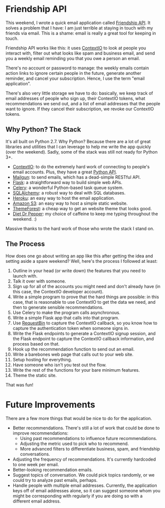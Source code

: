# Friendship API

This weekend, I wrote a quick email application called [Friendship API](http://friendshipapi.com).
It solves a problem that I have: I am just terrible at staying in touch with my friends via email.
This is a shame: email is really a great tool for keeping in touch.

Friendship API works like this: it uses [ContextIO](http://context.io) to look at people you interact with, filter out what looks like spam and business email, and send you a weekly email reminding you that you owe a person an email.

There's no account or password to manage: the weekly emails contain action links to ignore certain people in the future, generate another reminder, and cancel your subscription.
Hence, I use the term "email application".

There's also very little storage we have to do: basically, we keep track of email addresses of people who sign up, their ContextIO tokens, what recommendations we send out, and a list of email addresses that the people want to ignore.
If they cancel their subscription, we revoke our ContextIO tokens.

## Why Python? The Stack
It's all built on Python 2.7. Why Python? Because there are a lot of great libraries and utilities that I can leverage to help me write the app quickly (over the weekend).
Sadly, some of the stack was still not ready for Python 3+.

* [ContextIO](http://context.io): to do the extremely hard work of connecting to people's email accounts. Plus, they have a great 	[Python API](https://github.com/contextio/Python-ContextIO).
* [Mailgun](http://mailgun.com): to send emails, which has a dead-simple RESTful API.
* [Flask](http://flask.pocoo.org/): a straightforward way to build simple web APIs.
* [Celery](http://www.celeryproject.org/): a wonderful Python-based task queue system.
* [SQLAlchemy](http://www.sqlalchemy.org/): a robust way to deal with SQL databases.
* [Heroku](http://heroku.com): an easy way to host the email application.
* [Amazon S3](https://aws.amazon.com/s3/): an easy way to host a simple static website.
* [ThemeForest](http://themeforest.net/?ref=swenson): a cheap way to get an website theme that looks good.
* [Diet Dr Pepper](http://www.amazon.com/gp/product/B003I81BW2/ref=as_li_tl?ie=UTF8&camp=1789&creative=9325&creativeASIN=B003I81BW2&linkCode=as2&tag=mathfigu-20&linkId=KN3HZJLTADLF6DFJ): my choice of caffeine to keep me typing throughout the weekend. :)

Massive thanks to the hard work of those who wrote the stack I stand on.

## The Process

How does one go about writing an app like this after getting the idea and setting
aside a spare weekend? Well, here's the process I followed at least:

1. Outline in your head (or write down) the features that you need to launch with.
2. Talk it over with someone.
3. Sign up for all of the accounts you might need and don't already have (in this case, the ContextIO developer account).
4. Write a simple program to prove that the hard things are possible: in this case, that is reasonable to use ContextIO to get the data we need, and then to generate sensible recommendations.
5. Use Celery to make the program calls asynchronous.
6. Write a simple Flask app that calls into that program.
8. Use [RequestBin](http://requestb.in/) to capture the ContextIO callback, so you know how to capture the authentication token when someone signs in.
8. Write the Flask endpoints to generate a ContextIO signup session, and the Flask endpoint to capture the ContextIO callback information, and process based on that.
9. Hook up the recommendation function to send out an email.
10. Write a barebones web page that calls out to your web site.
11. Setup hosting for everything.
12. Have someone who isn't you test out the flow.
13. Write the rest of the functions for your bare minimum features.
14. Theme the static site.

That was fun!

# Future Improvements

There are a few more things that would be nice to do for the application.

* Better recommendations. There's still a lot of work that could be done to improve recommendations:
   * Using past recommendations to influence future recommendations.
   * Adjusting the metric used to pick who to recommend.
	* More advanced filters to differentiate business, spam, and friendship conversations.
* Adjusting the frequency of recommendations. It's currently hardcoded to one week per email.
* Better-looking recommendation emails.
* Suggest topics of conversation. We could pick topics randomly, or we could try to analyze past emails, perhaps.
* Handle people with multiple email addresses. Currently, the application keys off of email
  addresses alone, so it can suggest someone whom you might be corresponding with regularly
  if you are doing so with a different email address.
